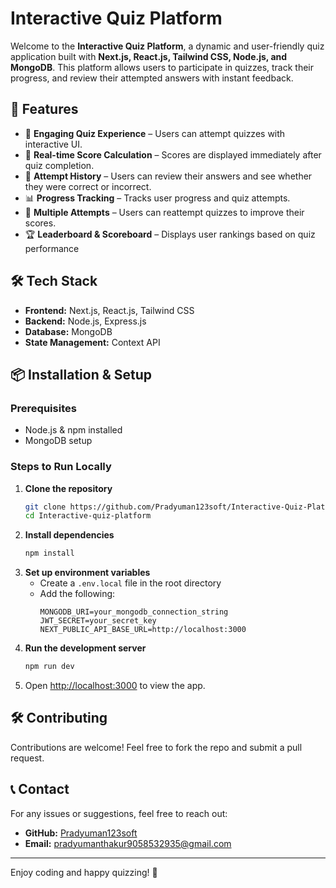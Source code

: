 # Interactive Quiz Platform

Welcome to the **Interactive Quiz Platform**, a dynamic and user-friendly quiz application built with **Next.js, React.js, Tailwind CSS, Node.js, and MongoDB**. This platform allows users to participate in quizzes, track their progress, and review their attempted answers with instant feedback.

## 🚀 Features

- 📌 **Engaging Quiz Experience** – Users can attempt quizzes with interactive UI.
- 🎯 **Real-time Score Calculation** – Scores are displayed immediately after quiz completion.
- 📝 **Attempt History** – Users can review their answers and see whether they were correct or incorrect.
- 📊 **Progress Tracking** – Tracks user progress and quiz attempts.
- 🔄 **Multiple Attempts** – Users can reattempt quizzes to improve their scores.
- 🏆 **Leaderboard & Scoreboard** – Displays user rankings based on quiz performance

## 🛠️ Tech Stack

- **Frontend:** Next.js, React.js, Tailwind CSS
- **Backend:** Node.js, Express.js
- **Database:** MongoDB
- **State Management:** Context API 

## 📦 Installation & Setup

### Prerequisites
- Node.js & npm installed
- MongoDB setup

### Steps to Run Locally

1. **Clone the repository**
   ```bash
   git clone https://github.com/Pradyuman123soft/Interactive-Quiz-Platform
   cd Interactive-quiz-platform
   ```
2. **Install dependencies**
   ```bash
   npm install
   ```
3. **Set up environment variables**
   - Create a `.env.local` file in the root directory
   - Add the following:
     ```env
     MONGODB_URI=your_mongodb_connection_string
     JWT_SECRET=your_secret_key
     NEXT_PUBLIC_API_BASE_URL=http://localhost:3000
     ```
4. **Run the development server**
   ```bash
   npm run dev
   ```
5. Open [http://localhost:3000](http://localhost:3000) to view the app.

## 🛠️ Contributing

Contributions are welcome! Feel free to fork the repo and submit a pull request.

## 📞 Contact

For any issues or suggestions, feel free to reach out:
- **GitHub:** [Pradyuman123soft](https://github.com/Pradyuman123soft)
- **Email:** pradyumanthakur9058532935@gmail.com

---

Enjoy coding and happy quizzing! 🎉

